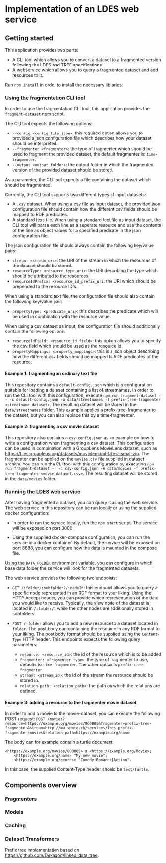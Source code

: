 # Implementation of an LDES web service

## Getting started

This application provides two parts:

-   A CLI tool which allows you to convert a dataset to a fragmented version following the LDES and TREE specifications.
-   A webservice which allows you to query a fragmented dataset and add resources to it.

Run `npm install` in order to install the necessary libraries.

### Using the fragmentation CLI tool

In order to use the fragmentation CLI tool, this application provides the `fragment-dataset` npm script.

The CLI tool expects the following options:

-   `--config <config_file.json>`: this required option allows you to provided a json configuration file which describes how your dataset should be interpreted.
-   `--fragmenter <fragmenter>`: the type of fragmenter which should be used to fragment the provided dataset, the default fragmenter is: `time-fragmenter`.
-   `--output <output_folder>`: the output folder in which the fragmented version of the provided dataset should be stored.

As a parameter, the CLI tool expects a file containing the dataset which should be fragmented.

Currently, the CLI tool supports two different types of input datasets:

-   A `.csv` dataset. When using a csv file as input dataset, the provided json configuration file should contain how the different csv fields should be mapped to RDF predicates.
-   A standard text-file. When using a standard text file as input dataset, the CLI tool will parse each line as a seperate resource and use the contents of the line as object values for a specified predicate in the json configuration file.

The json configuration file should always contain the following key/value pairs:

-   `stream: <stream_uri>`: the URI of the stream in which the resources of the dataset should be stored.
-   `resourceType: <resource_type_uri>`: the URI describing the type which should be attributed to the resources.
-   `resourceIdPrefix: <resource_id_prefix_uri`: the URI which should be prepended to the resource ID's.

When using a standard text file, the configuration file should also contain the following key/value pair:

-   `propertyType: <predicate_uri>`: this describes the predicate which will be used in combination with the resource value.

When using a csv dataset as input, the configuration file should additionally contain the following options:

-   `resourceIdField: <resource_id_field>`: this option allows you to specify the csv field which should be used as the resource id.
-   `propertyMappings: <property_mappings>`: this is a json object describing how the different csv fields should be mapped to RDF predicates of the resource.

#### Example 1: fragmenting an ordinary text file

This repository contains a `default-config.json` which is a configuration suitable for loading a dataset containing a list of streetnames. In order to run the CLI tool with this configuration, execute `npm run fragment-dataset -- -c default-config.json -o data/streetnames -f prefix-tree-fragmenter <streetname_dataset>`.
The resulting dataset will be stored in the `data/streetnames` folder. This example applies a prefix-tree-fragmenter to the dataset, but you can also replace this by a time-fragmenter.

#### Example 2: fragmenting a csv movie dataset

This repository also contains a `csv-config.json` as an example on how to write a configuration when fragmenting a csv dataset. This configuration can be used in combination with a GroupLens MovieLens dataset, such as https://files.grouplens.org/datasets/movielens/ml-latest-small.zip. The fragmenter can be applied on the `movies.csv` file supplied in dataset archive. You can run the CLI tool with this configuration by executing `npm run fragment-dataset -- -c csv-config.json -o data/movies -f prefix-tree-fragmenter <movie_dataset.csv>`. The resulting dataset will be stored in the `data/movies` folder.

### Running the LDES web service

After having fragmented a dataset, you can query it using the web service.
The web service in this repository can be run locally or using the supplied docker configuration:

-   In order to run the service locally, run the `npm start` script. The service will be exposed on port 3000.

-   Using the supplied docker-compose configuration, you can run the service in a docker container. By default, the service will be exposed on port 8888, you can configure how the data is mounted in the compose file.

Using the `DATA_FOLDER` environment variable, you can configure in which base data folder the service will look for the fragmented datasets.

The web service provides the following two endpoints:

-   `GET /:folder/:subfolder?/:nodeId`: this endpoint allows you to query a specific node represented in an RDF format to your liking. Using the HTTP Accept header, you can provide which representation of the data you would like to receive. Typically, the view node of the dataset is located in `/:folder/1` while the other nodes are additionally stored in subfolders.

-   `POST /:folder` allows you to add a new resource to a dataset located in `folder`. The post body can containing the resource in any RDF format to your liking. The post body format should be supplied using the `Content-Type` HTTP header. This endpoints expects the following query parameters:
    -   `resource: <resource_id>`: the id of the resource which is to be added
    -   `fragmenter: <fragmenter_type>`: the type of fragmenter to use, defaults to `time-fragmenter`. The other option is `prefix-tree-fragmenter`.
    -   `stream: <stream_id>`: the id of the stream the resource should be stored in.
    -   `relation-path: <relation_path>`: the path on which the relations are defined.

#### Example 3: adding a resource to the fragmenter movie dataset

In order to add a movie to the movie-dataset, you can execute the following POST request: `POST /movies?resource=https://example.org/movies/800005&fragmenter=prefix-tree-fragmenter&stream=http://mu.semte.ch/services/ldes-prefix-fragmenter/movies&relation-path=https://example.org/name`.

The body can for example contain a turtle document:

```.ttl
<https://example.org/movies/800005> a <https://example.org/Movie>;
    <https://example.org/name> "My new movie";
    <https://example.org/genres> "Comedy|Romance|Action".
```

In this case, the supplied Content-Type header should be `text/turtle`.

## Components overview

### Fragmenters

### Models

### Caching

### Dataset Transformers

Prefix tree implementation based on https://github.com/Dexagod/linked_data_tree.

